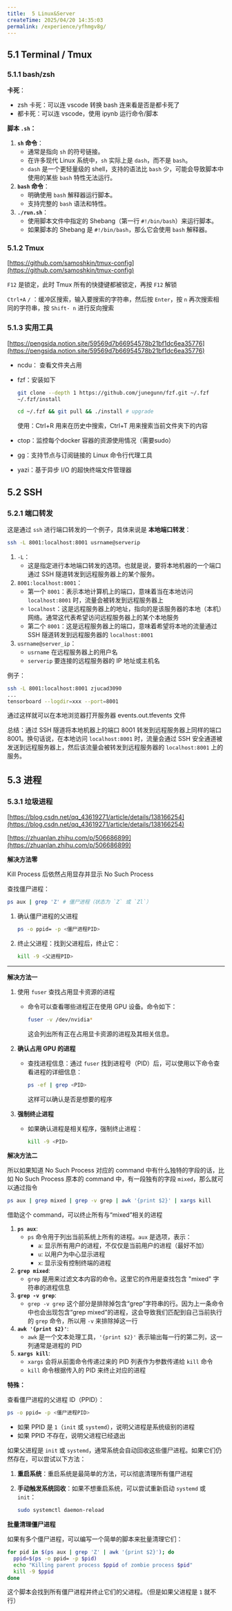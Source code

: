 ```yaml
---
title:  5 Linux&Server
createTime: 2025/04/20 14:35:03
permalink: /experience/yfhmgv8g/
---
```

## 5.1 Terminal / Tmux

### 5.1.1 bash/zsh

**卡死**：

- zsh 卡死：可以连 vscode 转换 bash 连来看是否是都卡死了
- 都卡死：可以连 vscode，使用 ipynb 运行命令/脚本

**脚本 `.sh`：**

1. **`sh` 命令**：
   - 通常是指向 `sh` 的符号链接。
   - 在许多现代 Linux 系统中，`sh` 实际上是 `dash`，而不是 `bash`。
   - `dash` 是一个更轻量级的 shell，支持的语法比 `bash` 少，可能会导致脚本中使用的某些 `bash` 特性无法运行。
2. **`bash` 命令**：
   - 明确使用 `bash` 解释器运行脚本。
   - 支持完整的 `bash` 语法和特性。
3. **`./run.sh`**：
   - 使用脚本文件中指定的 Shebang（第一行 `#!/bin/bash`）来运行脚本。
   - 如果脚本的 Shebang 是 `#!/bin/bash`，那么它会使用 `bash` 解释器。

### 5.1.2 Tmux

[https://github.com/samoshkin/tmux-config](https://github.com/samoshkin/tmux-config)

`F12` 是锁定，此时 Tmux 所有的快捷键都被锁定，再按 `F12` 解锁

`Ctrl+A` `/` ：缓冲区搜索，输入要搜索的字符串，然后按 `Enter`，按 `n` 再次搜索相同的字符串，按 `Shift- n` 进行反向搜索

### 5.1.3 实用工具

[https://pengsida.notion.site/59569d7b66954578b21bf1dc6ea35776](https://pengsida.notion.site/59569d7b66954578b21bf1dc6ea35776)

- ncdu： 查看文件夹占用

- fzf：安装如下

  ```bash
  git clone --depth 1 https://github.com/junegunn/fzf.git ~/.fzf 
  ~/.fzf/install
  
  cd ~/.fzf && git pull && ./install # upgrade
  ```

  使用：Ctrl+R 用来在历史中搜索，Ctrl+T 用来搜索当前文件夹下的内容

- ctop：监控每个docker 容器的资源使用情况（需要sudo）

- [gg](https://github.com/mzz2017/gg)：支持节点与订阅链接的 Linux 命令行代理工具

- yazi：基于异步 I/O 的超快终端文件管理器

## 5.2 SSH

### 5.2.1 端口转发

这是通过 `ssh` 进行端口转发的一个例子，具体来说是 **本地端口转发**：

```bash
ssh -L 8001:localhost:8001 usrname@serverip
```

1. `-L`：
   - 这是指定进行本地端口转发的选项。也就是说，要将本地机器的一个端口通过 SSH 隧道转发到远程服务器上的某个服务。
2. `8001:localhost:8001`：
   - 第一个 `8001`：表示本地计算机上的端口，意味着当在本地访问 `localhost:8001` 时，流量会被转发到远程服务器上
   - `localhost`：这是远程服务器上的地址，指向的是该服务器的本地（本机）网络。通常这代表希望访问远程服务器上的某个本地服务
   - 第二个 `8001`：这是远程服务器上的端口，意味着希望将本地的流量通过 SSH 隧道转发到远程服务器的 `localhost:8001`
3. `usrname@server_ip`：
   - `usrname` 在远程服务器上的用户名
   - `serverip` 要连接的远程服务器的 IP 地址或主机名

例子：

```bash
ssh -L 8001:localhost:8001 zjucad3090
...
tensorboard --logdir=xxx --port=8001
```

通过这样就可以在本地浏览器打开服务器 events.out.tfevents 文件

总结：通过 SSH 隧道将本地机器上的端口 8001 转发到远程服务器上同样的端口 8001。换句话说，在本地访问 `localhost:8001` 时，流量会通过 SSH 安全通道被发送到远程服务器上，然后该流量会被转发到远程服务器的 `localhost:8001` 上的服务。

## 5.3 进程

### 5.3.1 垃圾进程

[https://blog.csdn.net/qq_43619271/article/details/138166254](https://blog.csdn.net/qq_43619271/article/details/138166254)

[https://zhuanlan.zhihu.com/p/506686899](https://zhuanlan.zhihu.com/p/506686899)

**解决方法零**

Kill Process 后依然占用显存并显示 No Such Process

查找僵尸进程：

```bash
ps aux | grep 'Z' # 僵尸进程（状态为 `Z` 或 `Zl`）
```

1. 确认僵尸进程的父进程

   ```bash
   ps -o ppid= -p <僵尸进程PID>
   ```

2. 终止父进程：找到父进程后，终止它：

   ```bash
   kill -9 <父进程PID>
   ```

------

**解决方法一**

1. 使用 `fuser` 查找占用显卡资源的进程

   - 命令可以查看哪些进程正在使用 GPU 设备。命令如下：

     ```bash
     fuser -v /dev/nvidia*
     ```

     这会列出所有正在占用显卡资源的进程及其相关信息。

2. **确认占用 GPU 的进程**

   - 查找进程信息：通过 `fuser` 找到进程号（PID）后，可以使用以下命令查看进程的详细信息：

     ```bash
     ps -ef | grep <PID>
     ```

     这样可以确认是否是想要的程序

3. **强制终止进程**

   - 如果确认进程是相关程序，强制终止进程：

     ```bash
     kill -9 <PID>
     ```

**解决方法二**

所以如果知道 No Such Process 对应的 command 中有什么独特的字段的话，比如 No Such Process 原本的 command 中，有一段独有的字段 `mixed`，那么就可以通过指令

```bash
ps aux | grep mixed | grep -v grep | awk '{print $2}' | xargs kill
```

借助这个 command，可以终止所有与“mixed”相关的进程

1. **`ps aux`**:
   - `ps` 命令用于列出当前系统上所有的进程。`aux` 是选项，表示：
     - `a`: 显示所有用户的进程，不仅仅是当前用户的进程（最好不加）
     - `u`: 以用户为中心显示进程
     - `x`: 显示没有控制终端的进程
2. **`grep mixed`**:
   - `grep` 是用来过滤文本内容的命令。这里它的作用是查找包含 "mixed" 字符串的进程信息
3. **`grep -v grep`**:
   - `grep -v grep` 这个部分是排除掉包含“grep”字符串的行。因为上一条命令中也会出现包含“grep mixed”的进程，这会导致我们匹配到自己当前执行的 `grep` 命令，所以用 `-v` 来排除掉这一行
4. **`awk '{print $2}'`**:
   - `awk` 是一个文本处理工具，`'{print $2}'` 表示输出每一行的第二列，这一列通常是进程的 PID
5. **`xargs kill`**:
   - `xargs` 会将从前面命令传递过来的 PID 列表作为参数传递给 `kill` 命令
   - `kill` 命令根据传入的 PID 来终止对应的进程

**特殊：**

查看僵尸进程的父进程 ID（PPID）：

```bash
ps -o ppid= -p <僵尸进程PID>
```

- 如果 PPID 是 `1`（`init` 或 `systemd`），说明父进程是系统级别的进程
- 如果 PPID 不存在，说明父进程已经退出

如果父进程是 `init` 或 `systemd`，通常系统会自动回收这些僵尸进程。如果它们仍然存在，可以尝试以下方法：

1. **重启系统**：重启系统是最简单的方法，可以彻底清理所有僵尸进程

2. **手动触发系统回收**：如果不想重启系统，可以尝试重新启动 `systemd` 或 `init`：

   ```bash
   sudo systemctl daemon-reload
   ```

**批量清理僵尸进程**

如果有多个僵尸进程，可以编写一个简单的脚本来批量清理它们：

```bash
for pid in $(ps aux | grep 'Z' | awk '{print $2}'); do
  ppid=$(ps -o ppid= -p $pid)
  echo "Killing parent process $ppid of zombie process $pid"
  kill -9 $ppid
done
```

这个脚本会找到所有僵尸进程并终止它们的父进程。（但是如果父进程是 `1` 就不行）

